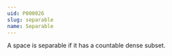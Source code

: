 ```yaml
---
uid: P000026
slug: separable
name: Separable
---
```

A space is separable if it has a countable dense subset.

